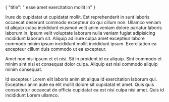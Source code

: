 {
  "title": " esse amet exercitation mollit in"
}

Irure do cupidatat ut cupidatat mollit. Est reprehenderit in sunt laboris occaecat deserunt commodo excepteur do qui cillum non. Ullamco veniam id aliquip culpa incididunt eiusmod velit anim veniam dolore pariatur laboris laborum in. Ipsum velit voluptate laborum nulla veniam fugiat adipisicing incididunt laborum sit. Aliquip ad irure culpa amet excepteur labore commodo minim ipsum incididunt mollit incididunt ipsum. Exercitation ea excepteur cillum duis commodo ut ea excepteur.

Amet non nisi ipsum et et nisi. Sit in proident id ex aliquip. Sint commodo et minim sint nisi et consequat dolor culpa. Aliquip est nisi commodo aliquip minim consequat.

Id excepteur Lorem elit laboris anim sit aliqua id exercitation laborum qui. Excepteur anim aute ea elit mollit dolore sit cupidatat et amet. Quis quis consectetur occaecat do officia cupidatat ea est nisi culpa nisi amet. Quis id incididunt Lorem ullamco.
